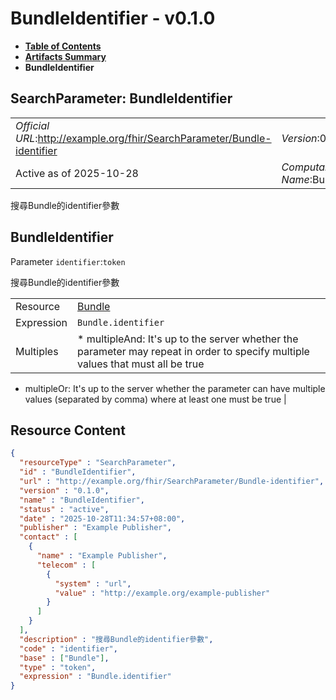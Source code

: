 # BundleIdentifier - v0.1.0

* [**Table of Contents**](toc.md)
* [**Artifacts Summary**](artifacts.md)
* **BundleIdentifier**

## SearchParameter: BundleIdentifier 

| | |
| :--- | :--- |
| *Official URL*:http://example.org/fhir/SearchParameter/Bundle-identifier | *Version*:0.1.0 |
| Active as of 2025-10-28 | *Computable Name*:BundleIdentifier |

 
搜尋Bundle的identifier參數 

## BundleIdentifier

Parameter `identifier`:`token`

搜尋Bundle的identifier參數

| | |
| :--- | :--- |
| Resource | [Bundle](http://hl7.org/fhir/R4/bundle.html) |
| Expression | `Bundle.identifier` |
| Multiples | * multipleAnd: It's up to the server whether the parameter may repeat in order to specify multiple values that must all be true
* multipleOr: It's up to the server whether the parameter can have multiple values (separated by comma) where at least one must be true
 |



## Resource Content

```json
{
  "resourceType" : "SearchParameter",
  "id" : "BundleIdentifier",
  "url" : "http://example.org/fhir/SearchParameter/Bundle-identifier",
  "version" : "0.1.0",
  "name" : "BundleIdentifier",
  "status" : "active",
  "date" : "2025-10-28T11:34:57+08:00",
  "publisher" : "Example Publisher",
  "contact" : [
    {
      "name" : "Example Publisher",
      "telecom" : [
        {
          "system" : "url",
          "value" : "http://example.org/example-publisher"
        }
      ]
    }
  ],
  "description" : "搜尋Bundle的identifier參數",
  "code" : "identifier",
  "base" : ["Bundle"],
  "type" : "token",
  "expression" : "Bundle.identifier"
}

```
